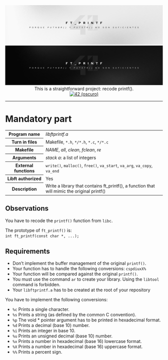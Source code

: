 <div align="center">
    <img src="https://github.com/15Galan/42_project-readmes/blob/master/banners/cursus/projects/ft_printf-light.png?raw=true#gh-light-mode-only" alt="Banner (claro)" />
    <img src="https://github.com/15Galan/42_project-readmes/blob/master/banners/cursus/projects/ft_printf-dark.png?raw=true#gh-dark-mode-only" alt="Banner (oscuro)" />
    <br>
    This is a straightforward project: recode printf().
    <br>
    <a href='https://profile.intra.42.fr/users/ppinedo-' target="_blank">
        <img alt='42 (oscuro)' src='https://img.shields.io/badge/Málaga-black?style=flat&logo=42&logoColor=white'/>
    </a>
</div>

---

# Mandatory part

<table>
  <tr>
    <th>Program name</th>
    <td><em>libftprintf.a</em></td>
  </tr>
  <tr>
    <th>Turn in files</th>
    <td>Makefile, <code>*.h</code>, <code>*/*.h</code>, <code>*.c</code>, <code>*/*.c</code></td>
  </tr>
  <tr>
    <th>Makefile</th>
    <td><em>NAME</em>, <em>all</em>, <em>clean</em>, <em>fclean</em>, <em>re</em></td>
  </tr>
  <tr>
	<th>Arguments</th>
	<td><em>stack a</em>: a list of integers</td>
  </tr>
  <tr style>
    <th>External functions</th>
    <td><code>write()</code>, <code>malloc()</code>, <code>free()</code>, <code>va_start</code>, <code>va_arg</code>, <code>va_copy</code>, <code>va_end</code></td>
  </tr>
  <tr>
	<th>Libft authorized</th>
	<td>Yes</td>
  </tr>  
  <tr>
    <th>Description</th>
    <td>Write a library that contains ft_printf(), a function that will mimic the original printf()</td>
  </tr>
</table>

## Observations

You have to recode the `printf()` function from `libc`.

The prototype of ``ft_printf()`` is: <br>
``int ft_printf(const char *, ...);``

## Requirements
- Don’t implement the buffer management of the original ``printf()``.
- Your function has to handle the following conversions: ``cspdiuxX%``
- Your function will be compared against the original ``printf()``.
- You must use the command ``ar`` to create your library.
Using the ``libtool`` command is forbidden.
- Your ``libftprintf.a`` has to be created at the root of your repository

You have to implement the following conversions:
- ``%c`` Prints a single character.
- ``%s`` Prints a string (as defined by the common C convention).
- ``%p`` The void * pointer argument has to be printed in hexadecimal format.
- ``%d`` Prints a decimal (base 10) number.
- ``%i`` Prints an integer in base 10.
- ``%u`` Prints an unsigned decimal (base 10) number.
- ``%x`` Prints a number in hexadecimal (base 16) lowercase format.
- ``%X`` Prints a number in hexadecimal (base 16) uppercase format.
- ``%%`` Prints a percent sign.
